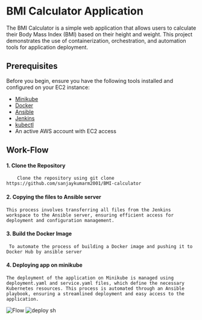 
# BMI Calculator Application 

The BMI Calculator is a simple web application that allows users to calculate their Body Mass Index (BMI) based on their height and weight. This project demonstrates the use of containerization, orchestration, and automation tools for application deployment.

## Prerequisites
Before you begin, ensure you have the following tools installed and configured on your EC2 instance:

- [Minikube](https://minikube.sigs.k8s.io/docs/start/)
- [Docker](https://docs.docker.com/get-docker/)
- [Ansible](https://www.ansible.com/)
- [Jenkins](https://www.jenkins.io/doc/book/installing/)
- [kubectl](https://kubernetes.io/docs/tasks/tools/install-kubectl/)
- An active AWS account with EC2 access

##  Work-Flow

#### 1. Clone the Repository

        Clone the repository using git clone https://github.com/sanjaykumarm2001/BMI-calculator

#### 2. Copying the files to Ansible server 

    This process involves transferring all files from the Jenkins workspace to the Ansible server, ensuring efficient access for deployment and configuration management.

#### 3. Build the Docker Image
     To automate the process of building a Docker image and pushing it to Docker Hub by ansible server  

#### 4. Deploying app on minikube
    The deployment of the application on Minikube is managed using deployment.yaml and service.yaml files, which define the necessary Kubernetes resources. This process is automated through an Ansible playbook, ensuring a streamlined deployment and easy access to the application.


![Flow](https://github.com/user-attachments/assets/6d074e13-4719-4e2c-8f35-6b389f05da71)
 ![deploy sh](https://github.com/user-attachments/assets/fe721458-1b03-443a-a420-e8dd574cef36)



